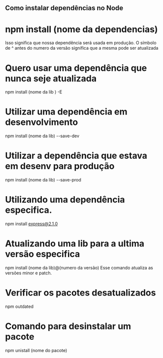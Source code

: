 ## Como instalar dependências no Node

# npm install (nome da dependencias)
 Isso significa que nossa dependência será usada em produção.
 O símbolo de ^ antes do numero da versão significa que a mesma pode ser atualizada

# Quero usar uma dependência que nunca seje atualizada
 npm install (nome da lib ) -E

# Utilizar uma dependência em desenvolvimento 
 npm install (nome da lib) --save-dev

# Utilizar a dependência que estava em desenv para produção
 npm install (nome da lib) --save-prod

# Utilizando uma dependência especifica.
  npm install express@2.1.0

# Atualizando uma lib para a ultima versão especifica
 npm  install (nome da lib)@(numero da versão)
 Esse comando atualiza as versões minor e patch.


# Verificar os pacotes desatualizados
npm outdated

# Comando para desinstalar um pacote
npm unistall (nome do pacote)